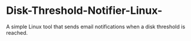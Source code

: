 # Disk-Threshold-Notifier-Linux-
A simple Linux tool that sends email notifications when a disk threshold is reached.
